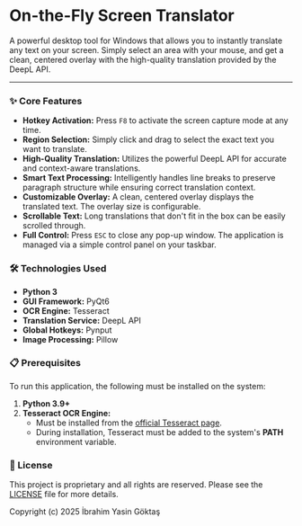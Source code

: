 # On-the-Fly Screen Translator

A powerful desktop tool for Windows that allows you to instantly translate any text on your screen. Simply select an area with your mouse, and get a clean, centered overlay with the high-quality translation provided by the DeepL API.

---

### ✨ Core Features

- **Hotkey Activation:** Press `F8` to activate the screen capture mode at any time.
- **Region Selection:** Simply click and drag to select the exact text you want to translate.
- **High-Quality Translation:** Utilizes the powerful DeepL API for accurate and context-aware translations.
- **Smart Text Processing:** Intelligently handles line breaks to preserve paragraph structure while ensuring correct translation context.
- **Customizable Overlay:** A clean, centered overlay displays the translated text. The overlay size is configurable.
- **Scrollable Text:** Long translations that don't fit in the box can be easily scrolled through.
- **Full Control:** Press `ESC` to close any pop-up window. The application is managed via a simple control panel on your taskbar.

### 🛠️ Technologies Used

- **Python 3**
- **GUI Framework:** PyQt6
- **OCR Engine:** Tesseract
- **Translation Service:** DeepL API
- **Global Hotkeys:** Pynput
- **Image Processing:** Pillow

### 📋 Prerequisites

To run this application, the following must be installed on the system:

1.  **Python 3.9+**
2.  **Tesseract OCR Engine:**
    - Must be installed from the [official Tesseract page](https://github.com/UB-Mannheim/tesseract/wiki).
    - During installation, Tesseract must be added to the system's **PATH** environment variable.

### 📜 License

This project is proprietary and all rights are reserved. Please see the [LICENSE](LICENSE) file for more details.

Copyright (c) 2025 İbrahim Yasin Göktaş

